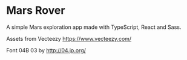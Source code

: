 # Mars Rover

A simple Mars exploration app made with TypeScript, React and Sass.

Assets from Vecteezy https://www.vecteezy.com/

Font 04B 03 by http://04.jp.org/
